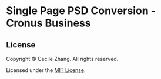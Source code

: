 # Single Page PSD Conversion - Cronus Business

## License

Copyright &copy; Cecile Zhang. All rights reserved.

Licensed under the [MIT License](./LICENSE).
